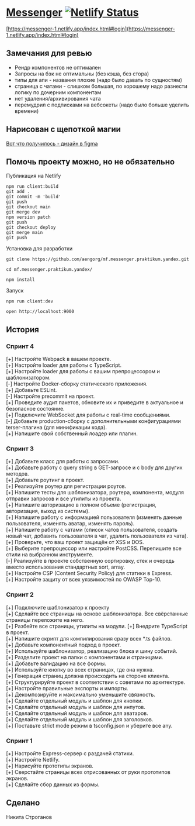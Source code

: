 # [Messenger](https://messenger-1.netlify.app/index.html#login) [![Netlify Status](https://api.netlify.com/api/v1/badges/f8219fec-4561-4017-9c56-946bb0ddbfb1/deploy-status)](https://app.netlify.com/sites/dreamy-noether-285e69/deploys)

[https://messenger-1.netlify.app/index.html#login](https://messenger-1.netlify.app/index.html#login)

## Замечания для ревью

- Рендр компонентов не оптимален
- Запросы на бэк не оптимальны (без кэша, без стора)
- типы для апи - названия плохие (надо было давать по сущностям)
- страница с чатами - слишком большая, по хорошему надо разнести логику по дочерним компонентам
- нет удаления/архивирования чата
- перемудрил с подписками на вебсокеты (надо было больше уделить времени)

## Нарисован с щепоткой магии

[Вот что получилось - дизайн в figma](https://www.figma.com/proto/mUP7cfOp31SqrgHVCl4mOi/Untitled?node-id=7%3A321&scaling=min-zoom)

## Помочь проекту можно, но не обязательно

Публикация на Netlify

```
npm run client:build
git add .
git commit -m 'build'
git push
git checkout main
git merge dev
npm version patch
git push
git checkout deploy
git merge main
git push
```

Установка для разработки

```
git clone https://github.com/aengorg/mf.messenger.praktikum.yandex.git

cd mf.messenger.praktikum.yandex/

npm install
```

Запуск

```
npm run client:dev
```

```
open http://localhost:9000
```

## История

### Спринт 4

[+] Настройте Webpack в вашем проекте.  
[+] Настройте loader для работы с TypeScript.  
[+] Настройте loader для работы с вашим препроцессором и шаблонизатором.  
[-] Настройте Docker-сборку статического приложения.  
[+] Добавьте ESLint.  
[-] Настройте precommit на проект.  
[+] Проведите аудит пакетов, обновите их и приведите в актуальное и безопасное состояние.  
[+] Подключите WebSocket для работы с real-time сообщениями.  
[-] Добавьте production-сборку с дополнительными конфигурациями terser-плагина (для минификации кода).  
[+] Напишите свой собственный лоадер или плагин.

### Спринт 3

[+] Добавьте класс для работы с запросами.  
[+] Добавьте работу с query string в GET-запросе и с body для других методов.  
[+] Добавьте роутинг в проект.  
[+] Реализуйте роутер для регистрации роутов.  
[+] Напишите тесты для шаблонизатора, роутера, компонента, модуля отправки запросов и все утилиты из проекта.  
[+] Напишите авторизацию в полном объеме (регистрация, авторизация, выход из системы).  
[+] Напишите работу с информацией пользователя (изменять данные пользователя, изменять аватар, изменять пароль).  
[+] Напишите работу с чатами (список чатов пользователя, создать новый чат, добавить пользователя в чат, удалить пользователя из чата).  
[+] Проверьте, что ваш проект защищён от XSS и DOS.  
[+] Выберите препроцессор или настройте PostCSS. Перепишите все стили на выбранном инструменте.  
[-] Реализуйте в проекте собственную сортировку, стек и очередь вместо использования стандартных sort, array.  
[+] Настройте CSP (Content Security Policy) для статики в Express.  
[+] Настройте защиту от всех уязвимостей по OWASP Top-10.

### Спринт 2

[+] Подключите шаблонизатор к проекту  
[+] Сделайте все страницы на основе шаблонизатора. Все свёрстанные страницы переложите на него.  
[+] Разбейте все страницы, утилиты на модули.
[+] Внедрите TypeScript в проект.  
[+] Напишите скрипт для компилирования сразу всех \*.ts файлов.  
[+] Добавьте компонентный подход в проект.  
[+] Используйте шаблонизатор, реализацию блока и шину событий.  
[+] Разделите проект на папки с компонентами и страницами.  
[+] Добавьте валидацию на все формы.  
[+] Используйте кнопку во всех страницах, где она нужна.  
[+] Генерация страниц должна происходить на стороне клиента.  
[+] Структурируйте проект в соответствии с советами по архитектуре.  
[+] Настройте правильные экспорты и импорты.  
[+] Декомпозируйте и максимально уменьшите связность.  
[+] Сделайте отдельный модуль и шаблон для кнопки.  
[+] Сделайте отдельный модуль и шаблон для инпутов.  
[+] Сделайте отдельный модуль и шаблон для аватаров.  
[+] Сделайте отдельный модуль и шаблон для заголовков.  
[+] Поставьте strict mode режим в tsconfig.json и уберите все any.

### Спринт 1

[+] Настройте Express-сервер с раздачей статики.  
[+] Настройте Netlify.  
[+] Нарисуйте прототипы экранов.  
[+] Сверстайте страницы всех отрисованных от руки прототипов экранов.  
[+] Сделайте сбор данных из формы.

## Сделано

Никита Строганов
